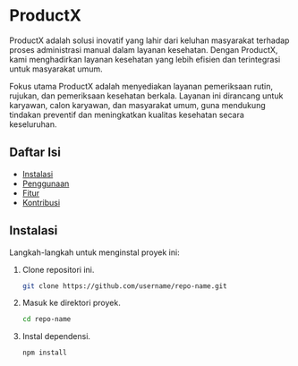 # ProductX

ProductX adalah solusi inovatif yang lahir dari keluhan masyarakat terhadap proses administrasi manual dalam layanan kesehatan. Dengan ProductX, kami menghadirkan layanan kesehatan yang lebih efisien dan terintegrasi untuk masyarakat umum.

Fokus utama ProductX adalah menyediakan layanan pemeriksaan rutin, rujukan, dan pemeriksaan kesehatan berkala. Layanan ini dirancang untuk karyawan, calon karyawan, dan masyarakat umum, guna mendukung tindakan preventif dan meningkatkan kualitas kesehatan secara keseluruhan.

## Daftar Isi
- [Instalasi](#instalasi)
- [Penggunaan](#penggunaan)
- [Fitur](#fitur)
- [Kontribusi](#kontribusi)

## Instalasi
Langkah-langkah untuk menginstal proyek ini:

1. Clone repositori ini.
    ```bash
    git clone https://github.com/username/repo-name.git
    ```
2. Masuk ke direktori proyek.
    ```bash
    cd repo-name
    ```
3. Instal dependensi.
    ```bash
    npm install
    ```
